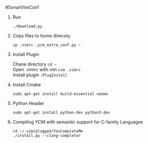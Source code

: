 #SxnanVimConf

1. Run 

   ``` 
   ./download.py 
   ```

1. Copy files to home direcoty

   ``` 
   cp .vimrc .ycm_extra_conf.py ~ 
   ```

1. Install Plugin

   Chane directory ```cd ~```  
   Open .vimrc with vim ```vim .vimrc```  
   Install plugin ```:PlugInstall```

1. Install Cmake

    ``` 
    sudo apt-get install build-essential cmake 
    ```

1. Python Header

   ``` 
   sudo apt-get install python-dev python3-dev 
   ```

1. Compiling YCM with semantic support for C-family Languages

   ```
   cd ~/.vim/plugged/YouCompleteMe  
   ./install.py --clang-completer
   ```
